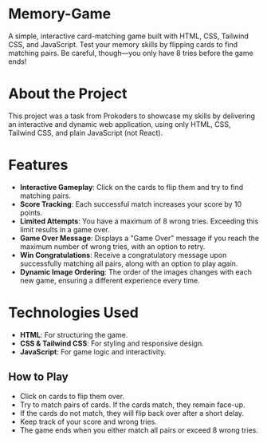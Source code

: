 # Memory-Game
A simple, interactive card-matching game built with HTML, CSS, Tailwind CSS, and JavaScript. Test your memory skills by flipping cards to find matching pairs. Be careful, though—you only have 8 tries before the game ends!

# About the Project
This project was a task from Prokoders to showcase my skills by delivering an interactive and dynamic web application, using only HTML, CSS, Tailwind CSS, and plain JavaScript (not React).

# Features
- **Interactive Gameplay**: Click on the cards to flip them and try to find matching pairs.
- **Score Tracking**: Each successful match increases your score by 10 points.
- **Limited Attempts**: You have a maximum of 8 wrong tries. Exceeding this limit results in a game over.
- **Game Over Message**: Displays a "Game Over" message if you reach the maximum number of wrong tries, with an option to retry.
- **Win Congratulations**: Receive a congratulatory message upon successfully matching all pairs, along with an option to play again.
- **Dynamic Image Ordering**: The order of the images changes with each new game, ensuring a different experience every time.

# Technologies Used
- **HTML**: For structuring the game.
- **CSS & Tailwind CSS**: For styling and responsive design.
- **JavaScript**: For game logic and interactivity.

## How to Play
- Click on cards to flip them over.
- Try to match pairs of cards. If the cards match, they remain face-up.
- If the cards do not match, they will flip back over after a short delay.
- Keep track of your score and wrong tries.
- The game ends when you either match all pairs or exceed 8 wrong tries.
